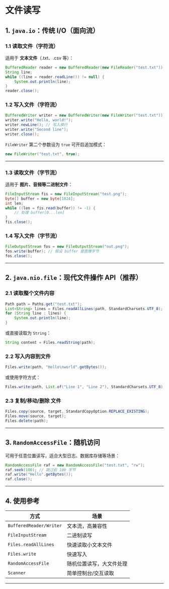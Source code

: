 # 文件读写

## 1. `java.io`：传统 I/O（面向流）

### 1.1 读取文件（字符流）

适用于 **文本文件**（.txt、.csv 等）：

```java
BufferedReader reader = new BufferedReader(new FileReader("test.txt"));
String line;
while ((line = reader.readLine()) != null) {
    System.out.println(line);
}
reader.close();
```

### 1.2 写入文件（字符流）

```java
BufferedWriter writer = new BufferedWriter(new FileWriter("test.txt"));
writer.write("Hello, world!");
writer.newLine(); // 写入换行
writer.write("Second line");
writer.close();
```

`FileWriter` 第二个参数设为 `true` 可开启追加模式：
```java
new FileWriter("test.txt", true);
```

---

### 1.3 读取文件（字节流）

适用于 **图片、音频等二进制文件**：

```java
FileInputStream fis = new FileInputStream("test.png");
byte[] buffer = new byte[1024];
int len;
while ((len = fis.read(buffer)) != -1) {
    // 处理 buffer[0...len]
}
fis.close();
```

### 1.4 写入文件（字节流）

```java
FileOutputStream fos = new FileOutputStream("out.png");
fos.write(buffer); // 假设 buffer 是图像字节
fos.close();
```

---

## 2. `java.nio.file`：现代文件操作 API（推荐）


### 2.1 读取整个文件内容

```java
Path path = Paths.get("test.txt");
List<String> lines = Files.readAllLines(path, StandardCharsets.UTF_8);
for (String line : lines) {
    System.out.println(line);
}
```

或直接读取为 `String`：

```java
String content = Files.readString(path);
```

### 2.2 写入内容到文件

```java
Files.write(path, "Hello\nworld".getBytes());
```

或使用字符方式：

```java
Files.write(path, List.of("Line 1", "Line 2"), StandardCharsets.UTF_8);
```

### 2.3 复制/移动/删除 文件

```java
Files.copy(source, target, StandardCopyOption.REPLACE_EXISTING);
Files.move(source, target);
Files.delete(path);
```

---

## 3. `RandomAccessFile`：随机访问

可用于任意位置读写，适合大型日志、数据库存储等场景：

```java
RandomAccessFile raf = new RandomAccessFile("test.txt", "rw");
raf.seek(100); // 跳过前 100 字节
raf.write("Hello".getBytes());
raf.close();
```

---


## 4. 使用参考

| 方式                      | 场景                     |
|---------------------------|--------------------------|
| `BufferedReader/Writer`   | 文本流，高兼容性         |
| `FileInputStream`         | 二进制读写               |
| `Files.readAllLines`      | 快速读取小文本文件       |
| `Files.write`             | 快速写入                 |
| `RandomAccessFile`        | 随机位置读写，大文件处理 |
| `Scanner`                 | 简单控制台/交互读取      |

---
